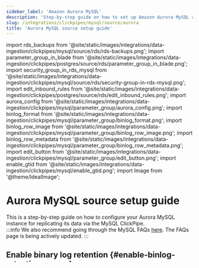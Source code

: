 ```yaml
---
sidebar_label: 'Amazon Aurora MySQL'
description: 'Step-by-step guide on how to set up Amazon Aurora MySQL as a source for ClickPipes'
slug: /integrations/clickpipes/mysql/source/aurora
title: 'Aurora MySQL source setup guide'
---
```


import rds_backups from '@site/static/images/integrations/data-ingestion/clickpipes/mysql/source/rds/rds-backups.png';
import parameter_group_in_blade from '@site/static/images/integrations/data-ingestion/clickpipes/postgres/source/rds/parameter_group_in_blade.png';
import security_group_in_rds_mysql from '@site/static/images/integrations/data-ingestion/clickpipes/mysql/source/rds/security-group-in-rds-mysql.png';
import edit_inbound_rules from '@site/static/images/integrations/data-ingestion/clickpipes/postgres/source/rds/edit_inbound_rules.png';
import aurora_config from '@site/static/images/integrations/data-ingestion/clickpipes/mysql/parameter_group/aurora_config.png';
import binlog_format from '@site/static/images/integrations/data-ingestion/clickpipes/mysql/parameter_group/binlog_format.png';
import binlog_row_image from '@site/static/images/integrations/data-ingestion/clickpipes/mysql/parameter_group/binlog_row_image.png';
import binlog_row_metadata from '@site/static/images/integrations/data-ingestion/clickpipes/mysql/parameter_group/binlog_row_metadata.png';
import edit_button from '@site/static/images/integrations/data-ingestion/clickpipes/mysql/parameter_group/edit_button.png';
import enable_gtid from '@site/static/images/integrations/data-ingestion/clickpipes/mysql/enable_gtid.png';
import Image from '@theme/IdealImage';

# Aurora MySQL source setup guide

This is a step-by-step guide on how to configure your Aurora MySQL instance for replicating its data via the MySQL ClickPipe.
<br/>
:::info
We also recommend going through the MySQL FAQs [here](/integrations/data-ingestion/clickpipes/mysql/faq.md). The FAQs page is being actively updated.
:::

## Enable binary log retention {#enable-binlog-retention-aurora}
The binary log is a set of log files that contain information about data modifications made to an MySQL server instance, and binary log files are required for replication. Both of the below steps must be followed:

### 1. Enable binary logging via automated backup {#enable-binlog-logging-aurora}
The automated backups feature determines whether binary logging is turned on or off for MySQL. It can be set in the AWS console:

<Image img={rds_backups} alt="Enabling automated backups in Aurora" size="lg" border/>

Setting backup retention to a reasonably long value depending on the replication use-case is advisable.

### 2. Binlog retention hours {#binlog-retention-hours-aurora}
The procedure below must be called to ensure availability of binary logs for replication:

```text
mysql=> call mysql.rds_set_configuration('binlog retention hours', 24);
```
If this configuration isn't set, Amazon RDS purges the binary logs as soon as possible, leading to gaps in the binary logs.

## Configure binlog settings in the parameter group {#binlog-parameter-group-aurora}

The parameter group can be found when you click on your MySQL instance in the RDS Console, and then heading over to the `Configurations` tab.

<Image img={aurora_config} alt="Where to find parameter group in Aurora" size="lg" border/>

Upon clicking on the parameter group link, you will be taken to the page for it. You will see an Edit button in the top-right.

<Image img={edit_button} alt="Edit parameter group" size="lg" border/>

The following settings need to be set as follows:

1. `binlog_format` to `ROW`.

    <Image img={binlog_format} alt="Binlog format to ROW" size="lg" border/>

2. `binlog_row_metadata` to `FULL`

    <Image img={binlog_row_metadata} alt="Binlog row metadata" size="lg" border/>

3. `binlog_row_image` to `FULL`

    <Image img={binlog_row_image} alt="Binlog row image" size="lg" border/>

    Then click on `Save Changes` in the top-right. You may need to reboot your instance for the changes to take effect - a way of knowing this is if you see `Pending reboot` next to the parameter group link in the Configurations tab of the RDS instance.
    :::tip
    If you have a MySQL cluster, the above parameters would be found in a [DB Cluster](https://docs.aws.amazon.com/AmazonRDS/latest/AuroraUserGuide/USER_WorkingWithParamGroups.CreatingCluster.html) parameter group and not the DB instance group.
    :::

## Enabling GTID mode {#gtid-mode-aurora}
Global Transaction Identifiers (GTIDs) are unique IDs assigned to each committed transaction in MySQL. They simplify binlog replication and make troubleshooting more straightforward.

If your MySQL instance is MySQL 5.7, 8.0 or 8.4, we recommend enabling GTID mode so that the MySQL ClickPipe can use GTID replication.

To enable GTID mode for your MySQL instance, follow the steps as follows:
1. In the RDS Console, click on your MySQL instance.
2. Click on the `Configurations` tab.
3. Click on the parameter group link.
4. Click on the `Edit` button in the top-right corner.
5. Set `enforce_gtid_consistency` to `ON`.
6. Set `gtid-mode` to `ON`.
7. Click on `Save Changes` in the top-right corner.
8. Reboot your instance for the changes to take effect.

    <Image img={enable_gtid} alt="GTID enabled" size="lg" border/>

    :::info
    The MySQL ClickPipe also supports replication without GTID mode. However, enabling GTID mode is recommended for better performance and easier troubleshooting.
    :::

## Configure a database user {#configure-database-user-aurora}

Connect to your Aurora MySQL instance as an admin user and execute the following commands:

1. Create a dedicated user for ClickPipes:

    ```sql
    CREATE USER 'clickpipes_user'@'%' IDENTIFIED BY 'some-password';
    ```

2. Grant schema permissions. The following example shows permissions for the `mysql` database. Repeat these commands for each database and host you want to replicate:

    ```sql
    GRANT SELECT ON `mysql`.* TO 'clickpipes_user'@'host';
    ```

3. Grant replication permissions to the user:

    ```sql
    GRANT REPLICATION CLIENT ON *.* TO 'clickpipes_user'@'%';
    GRANT REPLICATION SLAVE ON *.* TO 'clickpipes_user'@'%';
    ```

## Configure network access {#configure-network-access}

### IP-based access control {#ip-based-access-control}

If you want to restrict traffic to your Aurora instance, please add the [documented static NAT IPs](../../index.md#list-of-static-ips) to the `Inbound rules` of your Aurora security group as shown below:

<Image img={security_group_in_rds_mysql} alt="Where to find security group in Aurora MySQL?" size="lg" border/>

<Image img={edit_inbound_rules} alt="Edit inbound rules for the above security group" size="lg" border/>

### Private access via AWS PrivateLink {#private-access-via-aws-privatelink}

To connect to your Aurora instance through a private network, you can use AWS PrivateLink. Follow our [AWS PrivateLink setup guide for ClickPipes](/knowledgebase/aws-privatelink-setup-for-clickpipes) to set up the connection.
